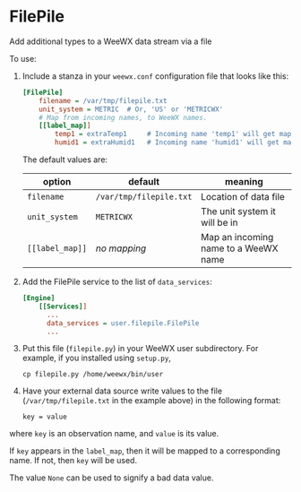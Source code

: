 # FilePile
Add additional types to a WeeWX data stream via a file

To use:

1. Include a stanza in your `weewx.conf` configuration file that looks like this:

    ```ini
    [FilePile]
        filename = /var/tmp/filepile.txt
        unit_system = METRIC  # Or, 'US' or 'METRICWX'
        # Map from incoming names, to WeeWX names.
        [[label_map]]
            temp1 = extraTemp1     # Incoming name 'temp1' will get mapped to 'extraTemp1'
            humid1 = extraHumid1   # Incoming name 'humid1' will get mapped to 'extraHumid1'
    ``` 
    
    The default values are:

    |option | default| meaning |
    | ----------- | ----------- | ----- |
    |`filename`| `/var/tmp/filepile.txt`| Location of data file |
    |`unit_system`| `METRICWX`| The unit system it will be in |
    | `[[label_map]]` |  *no mapping*         | Map an incoming name to a WeeWX name|

2. Add the FilePile service to the list of `data_services`:

    ```ini
    [Engine]
        [[Services]]
          ...
          data_services = user.filepile.FilePile
          ...
    
3. Put this file (`filepile.py`) in your WeeWX user subdirectory.
For example, if you installed using `setup.py`,

    ```shell
    cp filepile.py /home/weewx/bin/user
    ```

4. Have your external data source write values to the file
(`/var/tmp/filepile.txt` in the example above) in the following
format:    

    ```
    key = value
    ```
where `key` is an observation name, and `value` is its value.

If `key` appears in the `label_map`, then it will be mapped to a corresponding
name. If not, then `key` will be used.

The value `None` can be used to signify a bad data value.
